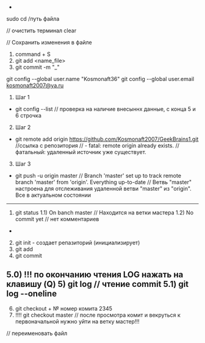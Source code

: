-
sudo cd /путь файла

// очистить терминал 
    clear

// Сохранить изменения в файле 
1) command + S
2) git add <name_file>
3) git commit -m "_"


git config --global user.name "Kosmonaft36"
git config --global user.email kosmonaft2007@ya.ru

 1) Шаг 1 
 - git config --list // проверка на наличие внесыннх данные, с конца 5 и 6 строчка 
 2) Шаг 2
 - git remote add origin https://github.com/Kosmonaft2007/GeekBrains1.git 
 //ссылка с репозитория 
 // - fatal: remote origin already exists. // фатальный: удаленный источник уже существует.
 3) Шаг 3 
 - git push -u origin master 
 // Branch 'master' set up to track remote branch 'master' from 'origin'.
Everything up-to-date // Ветвь "master" настроена для отслеживания удаленной ветви "master" из "origin".
Все в актуальном состоянии
-------

1) git status 
1.1) On banch master // Находится на ветки мастера 
1.2) No commit yet //  нет комментариев 
-
2) git init - создает репазиторий (инициализирует) 
3) git add 
4) git commit

5.0) !!! по окончанию чтения  LOG  нажать на клавишу (Q)
5) git log  // чтение commit
5.1) git log --oneline
-
6) git checkout + № номер комита 2345 
7) !!!! git checkout master // после просмотра комит и векруться к первоначальной нужно уйти на ветку мастер!!!

// переименовать файл 

